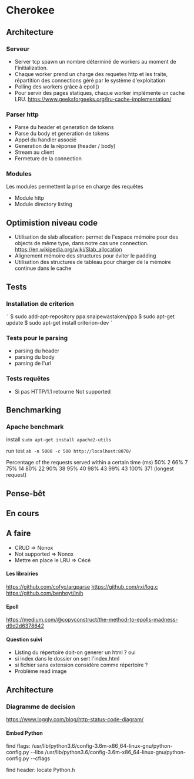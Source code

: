 # Cherokee

## Architecture

### Serveur

- Server tcp spawn un nombre déterminé de workers au moment de l'initialization.
- Chaque worker prend un charge des requetes http et les traite, répartition des connections géré par le système d'exploitation
- Polling des workers grâce à epoll()
- Pour servir des pages statiques, chaque worker implémente un cache LRU. 
        https://www.geeksforgeeks.org/lru-cache-implementation/

### Parser http

- Parse du header et generation de tokens
- Parse du body et generation de tokens
- Appel du handler associé
- Generation de la réponse (header / body)
- Stream au client
- Fermeture de la connection

### Modules

Les modules permettent la prise en charge des requêtes
- Module http
- Module directory listing

## Optimistion niveau code

- Utilisation de slab allocation: permet de l'espace mémoire pour des objects de même type, dans notre cas une connection.
        https://en.wikipedia.org/wiki/Slab_allocation
- Alignement mémoire des structures pour éviter le padding
- Utilisation des structures de tableau pour charger de la mémoire continue dans le cache

## Tests

### Installation de criterion

`̀ `
$ sudo add-apt-repository ppa:snaipewastaken/ppa
$ sudo apt-get update
$ sudo apt-get install criterion-dev
`̀ `

### Tests pour le parsing
- parsing du header
- parsing du body
- parsing de l'url


### Tests requêtes
- Si pas HTTP/1.1 retourne Not supported

## Benchmarking

### Apache benchmark
 install ```sudo apt-get install apache2-utils```
 
 run test ```ab -n 5000 -c 500 http://localhost:8070/```

Percentage of the requests served within a certain time (ms)
  50%      2
  66%      7
  75%     14
  80%     22
  90%     38
  95%     40
  98%     43
  99%     43
 100%    371 (longest request)

## Pense-bêt

## En cours

## A faire

- CRUD => Nonox
- Not supported => Nonox
- Mettre en place le LRU => Cécé

#### Les librairies
https://github.com/cofyc/argparse
https://github.com/rxi/log.c
https://github.com/benhoyt/inih


#### Epoll
https://medium.com/@copyconstruct/the-method-to-epolls-madness-d9d2d6378642

#### Question suivi
- Listing du répertoire doit-on generer un html ? oui
- si index dans le dossier on sert l'index.html
- si fichier sans extension considère comme répertoire ? 
- Problème read image

## Architecture

### Diagramme de decision
https://www.loggly.com/blog/http-status-code-diagram/


#### Embed Python

find flags: 
/usr/lib/python3.6/config-3.6m-x86_64-linux-gnu/python-config.py --libs
/usr/lib/python3.6/config-3.6m-x86_64-linux-gnu/python-config.py --cflags

find header:
locate Python.h